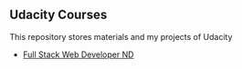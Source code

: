 ## Udacity Courses
This repository stores materials and my projects of Udacity

* [Full Stack Web Developer ND](https://github.com/monaen/Udacity/tree/gh-pages/Full%20Stack%20Web%20Developer%20ND)
